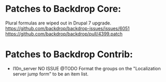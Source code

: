 Patches to Backdrop Core:
=========================

Plural formulas are wiped out in Drupal 7 upgrade.
  https://github.com/backdrop/backdrop-issues/issues/6051
  https://github.com/backdrop/backdrop/pull/4399.patch


Patches to Backdrop Contrib:
============================

- l10n_server
  NO ISSUE @TODO
  Format the groups on the "Localization server jump form" to be an item list.
